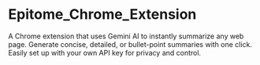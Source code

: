 # Epitome_Chrome_Extension
A Chrome extension that uses Gemini AI to instantly summarize any web page. Generate concise, detailed, or bullet-point summaries with one click. Easily set up with your own API key for privacy and control.
